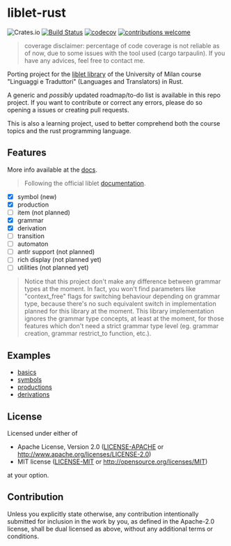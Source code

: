 # liblet-rust

![Crates.io](https://img.shields.io/crates/v/liblet)
[![Build Status](https://travis-ci.org/kristiannotari/liblet-rust.png?branch=master)](https://travis-ci.org/kristiannotari/liblet-rust)
[![codecov](https://codecov.io/gh/kristiannotari/liblet-rust/branch/master/graph/badge.svg)](https://codecov.io/gh/kristiannotari/liblet-rust)
[![contributions welcome](https://img.shields.io/badge/contributions-welcome-brightgreen.svg?style=flat)](https://github.com/kristiannotari/liblet-rust/issues)

> coverage disclaimer: percentage of code coverage is not reliable as of now, due to some issues with the tool used (cargo tarpaulin). If you have any advices, feel free to contact me.

Porting project for the [liblet library](https://github.com/let-unimi/liblet) of the University of Milan course "Linguaggi e Traduttori" (Languages and Translators) in Rust.

A generic and _possibly_ updated roadmap/to-do list is available in this repo project.
If you want to contribute or correct any errors, please do so opening a issues or creating pull requests.

This is also a learning project, used to better comprehend both the course topics and the rust programming language.

## Features

More info available at the [docs](https://docs.rs/liblet/0.1.0).

> Following the official liblet [documentation](https://liblet.readthedocs.io/en/v1.1.0-alpha/api.html#liblet.grammar.Grammar.restrict_to).

- [x] symbol (new)
- [x] production
- [ ] item (not planned)
- [x] grammar
- [x] derivation
- [ ] transition
- [ ] automaton
- [ ] antlr support (not planned)
- [ ] rich display (not planned yet)
- [ ] utilities (not planned yet)

> Notice that this project don't make any difference between grammar types at the moment. In fact, you won't find parameters like "context_free" flags for switching behaviour depending on grammar type, because there's no such equivalent switch in implementation planned for this library at the moment. This library implementation ignores the grammar type concepts, at least at the moment, for those features which don't need a strict grammar type level (eg. grammar creation, grammar restrict_to function, etc.).

## Examples

- [basics](examples/basics.rs)
- [symbols](examples/symbols.rs)
- [productions](examples/productions.rs)
- [derivations](examples/derivations.rs)

## License

Licensed under either of

- Apache License, Version 2.0
   ([LICENSE-APACHE](LICENSE-APACHE) or http://www.apache.org/licenses/LICENSE-2.0)
- MIT license
   ([LICENSE-MIT](LICENSE-MIT) or http://opensource.org/licenses/MIT)

at your option.

## Contribution

Unless you explicitly state otherwise, any contribution intentionally submitted for inclusion in the work by you, as defined in the Apache-2.0 license, shall be dual licensed as above, without any additional terms or conditions.
